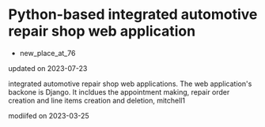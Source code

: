 
# Python-based integrated automotive repair shop web application
- new_place_at_76

updated on 2023-07-23

integrated automotive repair shop web applications. The web application's backone is Django. It incldues the appointment making, repair order creation and line items creation and deletion, mitchell1 

modiifed on 2023-03-25


